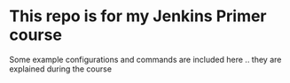 # This repo is for my Jenkins Primer course

Some example configurations and commands are included here .. they are explained during the course